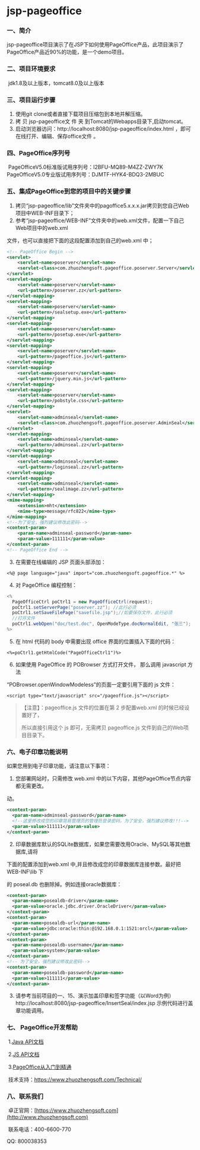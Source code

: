 # jsp-pageoffice
### 一、简介

​       jsp-pageoffice项目演示了在JSP下如何使用PageOffice产品，此项目演示了PageOffice产品近90%的功能，是一个demo项目。

### 二、项目环境要求

​     jdk1.8及以上版本，tomcat8.0及以上版本

### 三、项目运行步骤

1. 使用git clone或者直接下载项目压缩包到本地并解压缩。
2. 拷 贝 jsp-pageoffice文 件 夹 到Tomcat的Webapps目录下,启动tomcat。
3. 启动浏览器访问：http://localhost:8080/jsp-pageoffice/index.html ，即可在线打开、编辑、保存office文件 。

### 四、PageOffice序列号

​     PageOfficeV5.0标准版试用序列号：I2BFU-MQ89-M4ZZ-ZWY7K           
​     PageOfficeV5.0专业版试用序列号：DJMTF-HYK4-BDQ3-2MBUC

### 五、集成PageOffice到您的项目中的关键步骤

1. 拷贝“jsp-pageoffice/lib”文件夹中的pagoffice5.x.x.x.jar拷贝到您自己Web项目中WEB-INF目录下；
2. 参考“jsp-pageoffice/WEB-INF”文件夹中的web.xml文件，配置一下自己Web项目中的web.xml

文件，也可以直接把下面的这段配置添加到自己的web.xml 中；

```xml
<!-- PageOffice Begin -->
<servlet>
	<servlet-name>poserver</servlet-name>
	<servlet-class>com.zhuozhengsoft.pageoffice.poserver.Server</servlet-class>
</servlet>
<servlet-mapping>
	<servlet-name>poserver</servlet-name>
	<url-pattern>/poserver.zz</url-pattern>
</servlet-mapping>
<servlet-mapping>
	<servlet-name>poserver</servlet-name>
	<url-pattern>/sealsetup.exe</url-pattern>
</servlet-mapping>
<servlet-mapping>
	<servlet-name>poserver</servlet-name>
	<url-pattern>/posetup.exe</url-pattern>
</servlet-mapping>
<servlet-mapping>
	<servlet-name>poserver</servlet-name>
	<url-pattern>/pageoffice.js</url-pattern>
</servlet-mapping>
<servlet-mapping>
	<servlet-name>poserver</servlet-name>
	<url-pattern>/jquery.min.js</url-pattern>
</servlet-mapping>
<servlet-mapping>
	<servlet-name>poserver</servlet-name>
	<url-pattern>/pobstyle.css</url-pattern>
</servlet-mapping>
<servlet>
	<servlet-name>adminseal</servlet-name>
	<servlet-class>com.zhuozhengsoft.pageoffice.poserver.AdminSeal</servlet-class>
</servlet>
<servlet-mapping>
	<servlet-name>adminseal</servlet-name>
	<url-pattern>/adminseal.zz</url-pattern>
</servlet-mapping>
<servlet-mapping>
	<servlet-name>adminseal</servlet-name>
	<url-pattern>/loginseal.zz</url-pattern>
</servlet-mapping>
<servlet-mapping>
	<servlet-name>adminseal</servlet-name>
	<url-pattern>/sealimage.zz</url-pattern>
</servlet-mapping>
<mime-mapping>
	<extension>mht</extension>
	<mime-type>message/rfc822</mime-type>
</mime-mapping>
<!--为了安全，强烈建议修改此密码-->
<context-param>
    <param-name>adminseal-password</param-name>
    <param-value>111111</param-value>
</context-param>
<!-- PageOffice End -->
```
3. 在需要在线编辑的 JSP 页面头部添加：

  `<%@ page language="java" import="com.zhuozhengsoft.pageoffice.*" %>`

4. 对 PageOffice 编程控制：

```java
<%
  PageOfficeCtrl poCtrl1 = new PageOfficeCtrl(request); 
  poCtrl1.setServerPage("poserver.zz"); //此行必须
  poCtrl1.setSaveFilePage("savefile.jsp");//如要保存文件，此行必须
  //打开文件
  poCtrl1.webOpen("doc/test.doc", OpenModeType.docNormalEdit, "张三");
%>
```

5. 在 html 代码的 body 中需要出现 office 界面的位置插入下面的代码：

`<%=poCtrl1.getHtmlCode("PageOfficeCtrl1")%>`

6. 如果使用 PageOffice 的 POBrowser 方式打开文件， 那么调用 javascript 方法

“POBrowser.openWindowModeless”的页面一定要引用下面的 js 文件：

`<script type="text/javascript" src="/pageoffice.js"></script>`

> 【注意】：pageoffice.js 文件的位置在第 2 步配置web.xml 的时候已经设置好了，
>
> 所以直接引用这个 js 即可，无需拷贝 pageoffice.js 文件到自己的Web项目目录下。


### 六、电子印章功能说明

如果您用到电子印章功能，请注意以下事项：

1. 您部署网站时，只需修改 web.xml 中的以下内容，其他PageOffice节点内容都无需更改。

动。

```xml
<context-param>
  <param-name>adminseal-password</param-name>
  <!--这里修改成您的印章简易管理页的管理员登录密码，为了安全，强烈建议修改!!!-->
  <param-value>111111</param-value>
</context-param>
```

2. 印章数据库默认的SQLite数据库，如果您需要改用Oracle、MySQL等其他数据库,请将

下面的配置添加到web.xml 中,并且修改成您的印章数据库连接参数。最好把 WEB-INF\lib 下 

的 poseal.db 也删除掉。例如连接oracle数据库：

```xml
<context-param>
  <param-name>posealdb-driver</param-name>
  <param-value>oracle.jdbc.driver.OracleDriver</param-value>
</context-param>
<context-param>
  <param-name>posealdb-url</param-name>
  <param-value>jdbc:oracle:thin:@192.168.0.1:1521:orcl</param-value>
</context-param>
<context-param>
  <param-name>posealdb-username</param-name>
  <param-value>system</param-value>
</context-param>
<!-- 为了安全，强烈建议修改此密码--> 
<context-param>
  <param-name>posealdb-password</param-name>
  <param-value>111111</param-value>
</context-param>
```

3. 请参考当前项目的一、15、演示加盖印章和签字功能（以Word为例）http://localhost:8080/jsp-pageoffice/InsertSeal/index.jsp  示例代码进行盖章功能调用。

### 七、 PageOffice开发帮助

​     1.[Java API文档](https://www.zhuozhengsoft.com/help/java3/index.html) 

​     2.[JS API文档](https://www.zhuozhengsoft.com/help/js3/index.html)  

​     3.[PageOffice从入门到精通](https://www.kancloud.cn/pageoffice_course_group/pageoffice_course/646953)

​     技术支持：https://www.zhuozhengsoft.com/Technical/

### 八、联系我们

​   卓正官网：[https://www.zhuozhengsoft.com](http://www.zhuozhengsoft.com)

​   联系电话：400-6600-770  

   QQ: 800038353
